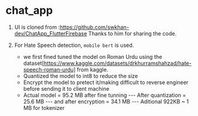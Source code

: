 # chat_app

1. UI is cloned from :https://github.com/swkhan-dev/ChatApp_FlutterFirebase
Thanks to him for sharing the code.


2. For Hate Speech detection, `mobile bert` is used. 
    - we first fined tuned the model on Roman Urdu using the dataset[https://www.kaggle.com/datasets/drkhurramshahzad/hate-speech-roman-urdu] from kaggle.
    - Quantized the model to int8 to reduce the size 
    - Encrypt the model to pretect it/making difficult to reverse engineer before sending it to client machine
    - Actual model = 95.2 MB after fine tunning ---  After quantization = 25.6 MB --- and after encryption = 34.1 MB --- Aditional 922KB ~ 1 MB for tokenizer

